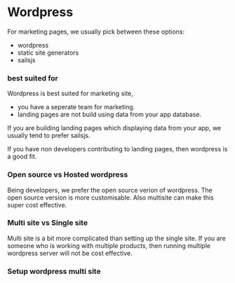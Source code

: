# Wordpress
For marketing pages, we usually pick between these options: 
- wordpress 
- static site generators
- sailsjs 

### best suited for
Wordpress is best suited for marketing site, 
- you have a seperate team for marketing. 
- landing pages are not build using data from your app database. 

If you are building landing pages which displaying data from your app, we usually tend to prefer sailsjs. 

If you have non developers contributing to landing pages, then wordpress is a good fit. 

### Open source vs Hosted wordpress
Being developers, we prefer the open source verion of wordpress. The open source version is more customisable. Also multisite can make this super cost effective. 

### Multi site vs Single site
Multi site is a bit more complicated than setting up the single site. If you are someone who is working with multiple products, then running multiple wordpress server will not be cost effective. 

### Setup wordpress multi site


